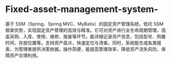 # Fixed-asset-management-system-
基于 SSM（Spring、Spring MVC、MyBatis）的固定资产管理系统，依托 SSM 框架优势，实现固定资产管理的高效与精准。它可对资产进行全生命周期管理，涵盖采购、入库、使用、维修、报废等环节。能详细记录资产信息，包括型号、购置时间、存放位置等。支持资产盘点，快速定位与清查。同时，系统能生成各类报表，为管理者提供决策依据。操作简便，能提高管理效率，降低资产流失风险，保障资产合理利用。 
